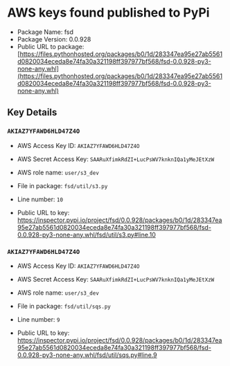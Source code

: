 # AWS keys found published to PyPi

* Package Name: fsd
* Package Version: 0.0.928
* Public URL to package: [https://files.pythonhosted.org/packages/b0/1d/283347ea95e27ab5561d0820034eceda8e74fa30a321198ff397977bf568/fsd-0.0.928-py3-none-any.whl](https://files.pythonhosted.org/packages/b0/1d/283347ea95e27ab5561d0820034eceda8e74fa30a321198ff397977bf568/fsd-0.0.928-py3-none-any.whl)

## Key Details

### `AKIAZ7YFAWD6HLD47Z4O`

* AWS Access Key ID: `AKIAZ7YFAWD6HLD47Z4O`
* AWS Secret Access Key: `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` 
* AWS role name: `user/s3_dev`
* File in package: `fsd/util/s3.py`
* Line number: `10`

* Public URL to key: https://inspector.pypi.io/project/fsd/0.0.928/packages/b0/1d/283347ea95e27ab5561d0820034eceda8e74fa30a321198ff397977bf568/fsd-0.0.928-py3-none-any.whl/fsd/util/s3.py#line.10



### `AKIAZ7YFAWD6HLD47Z4O`

* AWS Access Key ID: `AKIAZ7YFAWD6HLD47Z4O`
* AWS Secret Access Key: `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` 
* AWS role name: `user/s3_dev`
* File in package: `fsd/util/sqs.py`
* Line number: `9`

* Public URL to key: https://inspector.pypi.io/project/fsd/0.0.928/packages/b0/1d/283347ea95e27ab5561d0820034eceda8e74fa30a321198ff397977bf568/fsd-0.0.928-py3-none-any.whl/fsd/util/sqs.py#line.9


